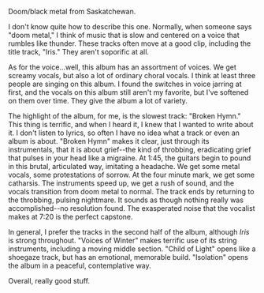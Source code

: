 Doom/black metal from Saskatchewan.

I don't know quite how to describe this one. Normally, when someone says "doom metal," I think of music that is slow
and centered on a voice that rumbles like thunder. These tracks often move at a good clip, including the title track,
"Iris." They aren't soporific at all.

As for the voice...well, this album has an assortment of voices. We get screamy vocals, but also a lot of ordinary
choral vocals. I think at least three people are singing on
this album. I found the switches in voice jarring at first, and the vocals on this album still aren't my
favorite, but I've softened on them over time. They give the album a lot of variety.

The highlight of the album, for me, is the slowest track: "Broken Hymn." This thing is terrific, and when I heard it, I
knew that I wanted to write about it. I don't listen to lyrics, so often I have no idea what a track or even
an album is about. "Broken Hymn" makes it clear, just through its instrumentals, that it is about grief--the kind of
throbbing, eradicating grief that pulses in your head like a migraine. At 1:45, the guitars begin to pound in this
brutal, articulated way, imitating a headache. We get some metal vocals, some protestations of sorrow.
At the four minute mark, we get some catharsis. The instruments speed up, we get a
rush of sound, and the vocals transition from doom metal to normal. The track
ends by returning to the throbbing, pulsing nightmare. It sounds as though nothing really was
accomplished--no resolution found. The exasperated noise that the vocalist makes
at 7:20 is the perfect capstone.

In general, I prefer the tracks in the second half of the album, although *Iris* is strong throughout. "Voices of
Winter" makes terrific use of its string instruments, including a moving middle section. "Child of Light" opens like a
shoegaze track, but has an emotional, memorable build. "Isolation" opens the album in a peaceful, contemplative way.

Overall, really good stuff.
